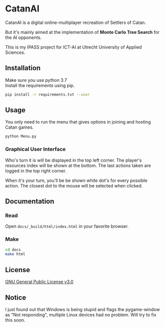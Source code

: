 # CatanAI

CatanAI is a digital online-multiplayer recreation of Settlers of Catan.

But it's mainly aimed at the implementation of **Monte Carlo Tree Search** for the AI opponents.

This is my IPASS project for ICT-AI at Utrecht University of Applied Sciences.

## Installation

Make sure you use python 3.7  
Install the requirements using pip.

```bash
pip install -r requirements.txt --user
```

## Usage

You only need to run the menu that gives options in joining and hosting Catan games.

```bash
python Menu.py
```

### Graphical User Interface

Who's turn it is will be displayed in the top left corner.
The player's resources index will be shown at the bottom.
The last actions taken are logged in the top right corner.

When it's your turn, you'll be be shown white dot's for every possible action. The closest dot to the mouse will be selected when clicked.

## Documentation

### Read
Open ```docs/_build/html/index.html``` in your favorite browser.

### Make
```bash
cd docs
make html
```

## License
[GNU General Public License v3.0](https://choosealicense.com/licenses/gpl-3.0/)

## Notice

I just found out that Windows is being stupid and flags the pygame-window as "Not responding", multiple Linux devices had no problem.
Will try to fix this soon.